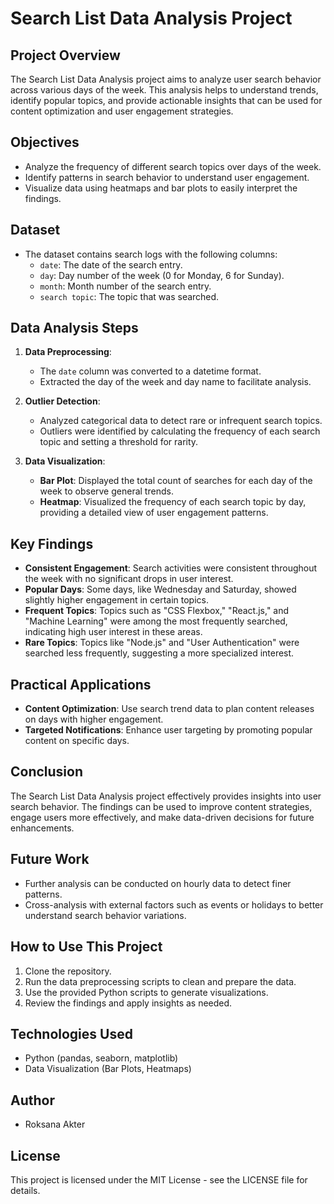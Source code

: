 # Search List Data Analysis Project

## Project Overview
The Search List Data Analysis project aims to analyze user search behavior across various days of the week. This analysis helps to understand trends, identify popular topics, and provide actionable insights that can be used for content optimization and user engagement strategies.

## Objectives
- Analyze the frequency of different search topics over days of the week.
- Identify patterns in search behavior to understand user engagement.
- Visualize data using heatmaps and bar plots to easily interpret the findings.

## Dataset
- The dataset contains search logs with the following columns:
  - `date`: The date of the search entry.
  - `day`: Day number of the week (0 for Monday, 6 for Sunday).
  - `month`: Month number of the search entry.
  - `search topic`: The topic that was searched.

## Data Analysis Steps
1. **Data Preprocessing**:
   - The `date` column was converted to a datetime format.
   - Extracted the day of the week and day name to facilitate analysis.

2. **Outlier Detection**:
   - Analyzed categorical data to detect rare or infrequent search topics.
   - Outliers were identified by calculating the frequency of each search topic and setting a threshold for rarity.

3. **Data Visualization**:
   - **Bar Plot**: Displayed the total count of searches for each day of the week to observe general trends.
   - **Heatmap**: Visualized the frequency of each search topic by day, providing a detailed view of user engagement patterns.

## Key Findings
- **Consistent Engagement**: Search activities were consistent throughout the week with no significant drops in user interest.
- **Popular Days**: Some days, like Wednesday and Saturday, showed slightly higher engagement in certain topics.
- **Frequent Topics**: Topics such as "CSS Flexbox," "React.js," and "Machine Learning" were among the most frequently searched, indicating high user interest in these areas.
- **Rare Topics**: Topics like "Node.js" and "User Authentication" were searched less frequently, suggesting a more specialized interest.

## Practical Applications
- **Content Optimization**: Use search trend data to plan content releases on days with higher engagement.
- **Targeted Notifications**: Enhance user targeting by promoting popular content on specific days.

## Conclusion
The Search List Data Analysis project effectively provides insights into user search behavior. The findings can be used to improve content strategies, engage users more effectively, and make data-driven decisions for future enhancements.

## Future Work
- Further analysis can be conducted on hourly data to detect finer patterns.
- Cross-analysis with external factors such as events or holidays to better understand search behavior variations.

## How to Use This Project
1. Clone the repository.
2. Run the data preprocessing scripts to clean and prepare the data.
3. Use the provided Python scripts to generate visualizations.
4. Review the findings and apply insights as needed.

## Technologies Used
- Python (pandas, seaborn, matplotlib)
- Data Visualization (Bar Plots, Heatmaps)

## Author
- Roksana Akter

## License
This project is licensed under the MIT License - see the LICENSE file for details.
